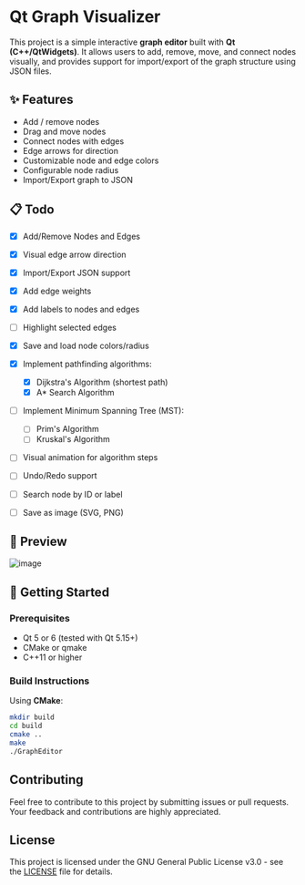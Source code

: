 # Qt Graph Visualizer

This project is a simple interactive **graph editor** built with **Qt (C++/QtWidgets)**. It allows users to add, remove, move, and connect nodes visually, and provides support for import/export of the graph structure using JSON files.

## ✨ Features

- Add / remove nodes
- Drag and move nodes
- Connect nodes with edges
- Edge arrows for direction
- Customizable node and edge colors
- Configurable node radius
- Import/Export graph to JSON

## 📋 Todo

- [x] Add/Remove Nodes and Edges
- [x] Visual edge arrow direction
- [x] Import/Export JSON support
- [x] Add edge weights
- [x] Add labels to nodes and edges
- [ ] Highlight selected edges
- [x] Save and load node colors/radius
- [x] Implement pathfinding algorithms:
  - [x] Dijkstra's Algorithm (shortest path)
  - [x] A* Search Algorithm
- [ ] Implement Minimum Spanning Tree (MST):
  - [ ] Prim's Algorithm
  - [ ] Kruskal's Algorithm
- [ ] Visual animation for algorithm steps
- [ ] Undo/Redo support
- [ ] Search node by ID or label
- [ ] Save as image (SVG, PNG)



## 📸 Preview

![image](https://github.com/user-attachments/assets/8f3e8fd9-e823-4e6a-a73f-cac159d5dac3)


## 🚀 Getting Started

### Prerequisites

- Qt 5 or 6 (tested with Qt 5.15+)
- CMake or qmake
- C++11 or higher

### Build Instructions

Using **CMake**:

```bash
mkdir build
cd build
cmake ..
make
./GraphEditor
```

## Contributing
Feel free to contribute to this project by submitting issues or pull requests. Your feedback and contributions are highly appreciated.

## License

This project is licensed under the GNU General Public License v3.0 - see the [LICENSE](LICENSE) file for details.
